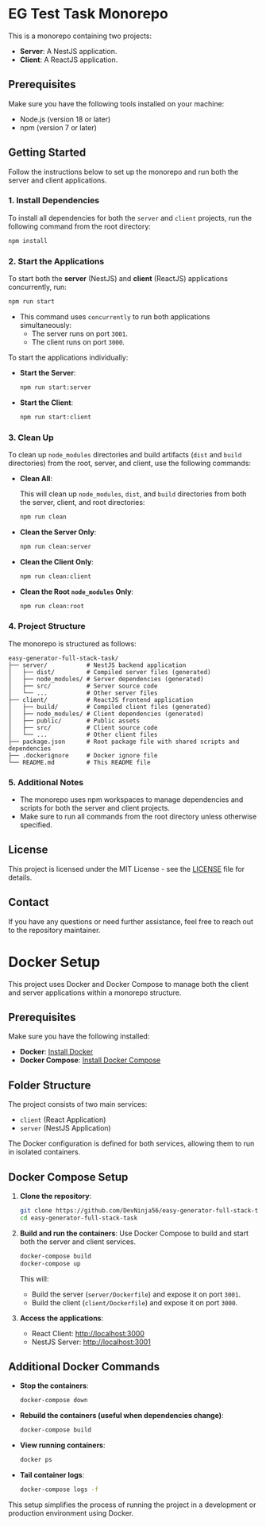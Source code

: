 
# EG Test Task Monorepo

This is a monorepo containing two projects:
- **Server**: A NestJS application.
- **Client**: A ReactJS application.

## Prerequisites

Make sure you have the following tools installed on your machine:

- Node.js (version 18 or later)
- npm (version 7 or later)

## Getting Started

Follow the instructions below to set up the monorepo and run both the server and client applications.

### 1. Install Dependencies

To install all dependencies for both the `server` and `client` projects, run the following command from the root directory:

```bash
npm install
```

### 2. Start the Applications

To start both the **server** (NestJS) and **client** (ReactJS) applications concurrently, run:

```bash
npm run start
```

- This command uses `concurrently` to run both applications simultaneously:
  - The server runs on port `3001`.
  - The client runs on port `3000`.

To start the applications individually:

- **Start the Server**:

  ```bash
  npm run start:server
  ```

- **Start the Client**:

  ```bash
  npm run start:client
  ```

### 3. Clean Up

To clean up `node_modules` directories and build artifacts (`dist` and `build` directories) from the root, server, and client, use the following commands:

- **Clean All**:

  This will clean up `node_modules`, `dist`, and `build` directories from both the server, client, and root directories:

  ```bash
  npm run clean
  ```

- **Clean the Server Only**:

  ```bash
  npm run clean:server
  ```

- **Clean the Client Only**:

  ```bash
  npm run clean:client
  ```

- **Clean the Root `node_modules` Only**:

  ```bash
  npm run clean:root
  ```

### 4. Project Structure

The monorepo is structured as follows:

```
easy-generator-full-stack-task/
├── server/           # NestJS backend application
│   ├── dist/         # Compiled server files (generated)
│   ├── node_modules/ # Server dependencies (generated)
│   ├── src/          # Server source code
│   └── ...           # Other server files
├── client/           # ReactJS frontend application
│   ├── build/        # Compiled client files (generated)
│   ├── node_modules/ # Client dependencies (generated)
│   ├── public/       # Public assets
│   ├── src/          # Client source code
│   └── ...           # Other client files
├── package.json      # Root package file with shared scripts and dependencies
├── .dockerignore     # Docker ignore file
└── README.md         # This README file
```

### 5. Additional Notes

- The monorepo uses npm workspaces to manage dependencies and scripts for both the server and client projects.
- Make sure to run all commands from the root directory unless otherwise specified.

## License

This project is licensed under the MIT License - see the [LICENSE](LICENSE) file for details.

## Contact

If you have any questions or need further assistance, feel free to reach out to the repository maintainer.



# Docker Setup

This project uses Docker and Docker Compose to manage both the client and server applications within a monorepo structure.

## Prerequisites

Make sure you have the following installed:
- **Docker**: [Install Docker](https://docs.docker.com/get-docker/)
- **Docker Compose**: [Install Docker Compose](https://docs.docker.com/compose/install/)

## Folder Structure

The project consists of two main services:
- `client` (React Application)
- `server` (NestJS Application)

The Docker configuration is defined for both services, allowing them to run in isolated containers.

## Docker Compose Setup

1. **Clone the repository**:
   ```bash
   git clone https://github.com/DevNinja56/easy-generator-full-stack-task.git
   cd easy-generator-full-stack-task
   ```

2. **Build and run the containers**:
   Use Docker Compose to build and start both the server and client services.

   ```bash
   docker-compose build
   docker-compose up
   ```

   This will:
   - Build the server (`server/Dockerfile`) and expose it on port `3001`.
   - Build the client (`client/Dockerfile`) and expose it on port `3000`.

3. **Access the applications**:
   - React Client: [http://localhost:3000](http://localhost:3000)
   - NestJS Server: [http://localhost:3001](http://localhost:3001)

## Additional Docker Commands

- **Stop the containers**:
  ```bash
  docker-compose down
  ```

- **Rebuild the containers (useful when dependencies change)**:
  ```bash
  docker-compose build
  ```

- **View running containers**:
  ```bash
  docker ps
  ```

- **Tail container logs**:
  ```bash
  docker-compose logs -f
  ```

This setup simplifies the process of running the project in a development or production environment using Docker.

